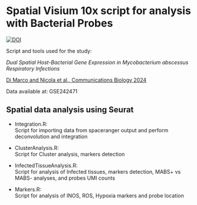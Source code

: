 # Spatial Visium 10x script for analysis with Bacterial Probes
[![DOI](https://zenodo.org/badge/703498692.svg)](https://zenodo.org/doi/10.5281/zenodo.13778548)

Script and tools used for the study:

_Dual Spatial Host-Bacterial Gene Expression in Mycobacterium abscessus Respiratory Infections_

[Di Marco and Nicola et al., Communications Biology 2024](https://www.nature.com/articles/s42003-024-06929-5)


Data available at:
GSE242471


## Spatial data analysis using Seurat

* Integration.R:  
Script for importing data from spaceranger output and perform deconvolution and integration

* ClusterAnalysis.R:  
Script for Cluster analysis, markers detection

* InfectedTissueAnalysis.R:  
Script for analysis of Infected tissues, markers detection, MABS+ vs MABS- analyses, and probes UMI counts

* Markers.R:  
Script for analysis of INOS, ROS, Hypoxia markers and probe location






